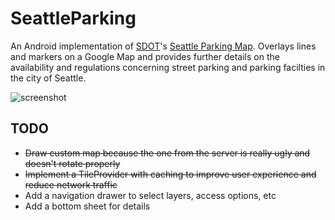 # SeattleParking

An Android implementation of [SDOT](http://www.seattle.gov/transportation/)'s [Seattle Parking Map](http://web6.seattle.gov/sdot/seattleparkingmap/). Overlays lines and markers on a Google Map and provides further details on the availability and regulations concerning street parking and parking facilties in the city of Seattle.

![screenshot](https://user-images.githubusercontent.com/5616307/30237233-64ca2bc2-94e2-11e7-93cc-2ce85294a0b2.png)

## TODO
* ~~Draw custom map because the one from the server is really ugly and doesn't rotate properly~~
* ~~Implement a TileProvider with caching to improve user experience and reduce network traffic~~
* Add a navigation drawer to select layers, access options, etc
* Add a bottom sheet for details
